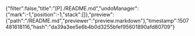{"filter":false,"title":"[P] /README.md","undoManager":{"mark":-1,"position":-1,"stack":[]},"preview":{"path":"/README.md","previewer":"preview.markdown"},"timestamp":1507481618116,"hash":"da39a3ee5e6b4b0d3255bfef95601890afd80709"}